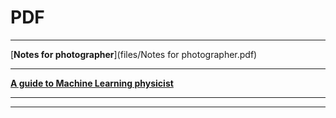 # PDF 



------

[**Notes for photographer**](files/Notes for photographer.pdf)

------

[**A guide to Machine Learning physicist**](files/a_guide_to_ml_physicist.pdf)

------

[]()

------

